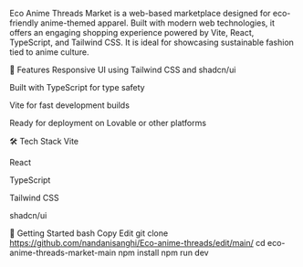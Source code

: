 Eco Anime Threads Market is a web-based marketplace designed for eco-friendly anime-themed apparel. Built with modern web technologies, it offers an engaging shopping experience powered by Vite, React, TypeScript, and Tailwind CSS. It is ideal for showcasing sustainable fashion tied to anime culture.

🚀 Features
Responsive UI using Tailwind CSS and shadcn/ui

Built with TypeScript for type safety

Vite for fast development builds

Ready for deployment on Lovable or other platforms

🛠️ Tech Stack
Vite

React

TypeScript

Tailwind CSS

shadcn/ui

🧪 Getting Started
bash
Copy
Edit
git clone https://github.com/nandanisanghi/Eco-anime-threads/edit/main/
cd eco-anime-threads-market-main
npm install
npm run dev
